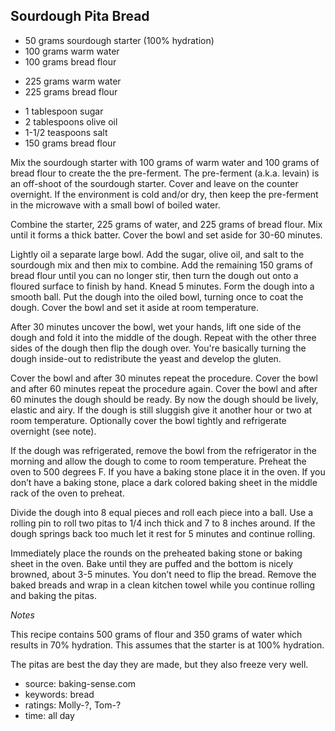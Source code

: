 Sourdough Pita Bread
--------------------

- 50 grams sourdough starter (100% hydration)
- 100 grams warm water
- 100 grams bread flour
<!-- -->
- 225 grams warm water
- 225 grams bread flour
<!-- -->
- 1 tablespoon sugar
- 2 tablespoons olive oil
- 1-1/2 teaspoons salt
- 150 grams bread flour

Mix the sourdough starter with 100 grams of warm water and 100 grams
of bread flour to create the the pre-ferment.  The pre-ferment
(a.k.a. levain) is an off-shoot of the sourdough starter.  Cover and
leave on the counter overnight.  If the environment is cold and/or
dry, then keep the pre-ferment in the microwave with a small bowl of
boiled water.

Combine the starter, 225 grams of water, and 225 grams of bread
flour. Mix until it forms a thick batter. Cover the bowl and set aside
for 30-60 minutes.

Lightly oil a separate large bowl.  Add the sugar, olive oil, and salt
to the sourdough mix and then mix to combine.  Add the remaining 150
grams of bread flour until you can no longer stir, then turn the dough
out onto a floured surface to finish by hand.  Knead 5 minutes. Form
the dough into a smooth ball.  Put the dough into the oiled bowl,
turning once to coat the dough. Cover the bowl and set it aside at
room temperature.

After 30 minutes uncover the bowl, wet your hands, lift one side of
the dough and fold it into the middle of the dough. Repeat with the
other three sides of the dough then flip the dough over. You're
basically turning the dough inside-out to redistribute the yeast and
develop the gluten.

Cover the bowl and after 30 minutes repeat the procedure. Cover the
bowl and after 60 minutes repeat the procedure again. Cover the bowl
and after 60 minutes the dough should be ready.  By now the dough
should be lively, elastic and airy. If the dough is still sluggish
give it another hour or two at room temperature.  Optionally cover the
bowl tightly and refrigerate overnight (see note).

If the dough was refrigerated, remove the bowl from the refrigerator
in the morning and allow the dough to come to room temperature.
Preheat the oven to 500 degrees F.  If you have a baking stone place
it in the oven. If you don’t have a baking stone, place a dark colored
baking sheet in the middle rack of the oven to preheat.

Divide the dough into 8 equal pieces and roll each piece into a
ball. Use a rolling pin to roll two pitas to 1/4 inch thick and 7 to 8
inches around. If the dough springs back too much let it rest for 5
minutes and continue rolling.

Immediately place the rounds on the preheated baking stone or baking
sheet in the oven. Bake until they are puffed and the bottom is nicely
browned, about 3-5 minutes. You don’t need to flip the bread. Remove
the baked breads and wrap in a clean kitchen towel while you continue
rolling and baking the pitas.

*Notes*

This recipe contains 500 grams of flour and 350 grams of water which
results in 70% hydration.  This assumes that the starter is at 100%
hydration.

The pitas are best the day they are made, but they also freeze very
well.

- source: baking-sense.com
- keywords: bread
- ratings: Molly-?, Tom-?
- time: all day
